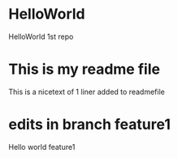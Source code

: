# HelloWorld
HelloWorld 1st repo
# This is my readme file
This is a nicetext of 1 liner added to readmefile
# edits in branch feature1
Hello world feature1
